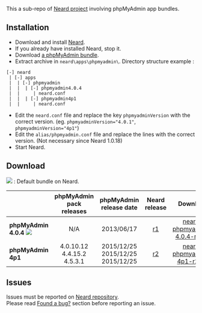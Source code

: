 This a sub-repo of [Neard project](https://github.com/crazy-max/neard) involving phpMyAdmin app bundles.

## Installation

* Download and install [Neard](https://github.com/crazy-max/neard).
* If you already have installed Neard, stop it.
* Download [a phpMyAdmin bundle](#download).
* Extract archive in `neard\apps\phpmyadmin\`. Directory structure example :

```
[-] neard
 | [-] apps
 |  | [-] phpmyadmin 
 |  |  | [-] phpmyadmin4.0.4
 |  |     | neard.conf
 |  |  | [-] phpmyadmin4p1
 |  |     | neard.conf
 ```

* Edit the `neard.conf` file and replace the key `phpmyadminVersion` with the correct version. (eg. `phpmyadminVersion="4.0.1"`, `phpmyadminVersion="4p1"`)
* Edit the `alias/phpmyadmin.conf` file and replace the lines with the correct version. (Not necessary since Neard 1.0.18)
* Start Neard.

## Download

![](https://raw.github.com/crazy-max/neard-app-phpmyadmin/master/img/star-20160403.png) : Default bundle on Neard.

|                      | phpMyAdmin pack releases | phpMyAdmin release date | Neard release | Download |
| ---------------------|:------------------------:|:-----------------------:|:-------------:|:--------:|
| **phpMyAdmin 4.0.4** ![](https://raw.github.com/crazy-max/neard-app-phpmyadmin/master/img/star-20160403.png) | N/A | 2013/06/17 | [r1](https://github.com/crazy-max/neard-app-phpmyadmin/releases/tag/r1) | [neard-phpmyadmin-4.0.4-r1.zip](https://github.com/crazy-max/neard-app-phpmyadmin/releases/download/r1/neard-phpmyadmin-4.0.4-r1.zip) |
| **phpMyAdmin 4p1**  | 4.0.10.12<br />4.4.15.2<br />4.5.3.1 | 2015/12/25<br />2015/12/25<br />2015/12/25 | [r2](https://github.com/crazy-max/neard-app-phpmyadmin/releases/tag/r2) | [neard-phpmyadmin-4p1-r2.zip](https://github.com/crazy-max/neard-app-phpmyadmin/releases/download/r2/neard-phpmyadmin-4p1-r2.zip) |

## Issues

Issues must be reported on [Neard repository](https://github.com/crazy-max/neard/issues).<br />
Please read [Found a bug?](https://github.com/crazy-max/neard#found-a-bug) section before reporting an issue.
